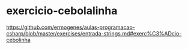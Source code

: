 # exercicio-cebolalinha
https://github.com/ermogenes/aulas-programacao-csharp/blob/master/exercises/entrada-strings.md#exerc%C3%ADcio-cebolinha
